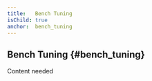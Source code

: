 ```yaml
---
title:   Bench Tuning
isChild: true
anchor:  bench_tuning
---
```



## Bench Tuning {#bench_tuning}

Content needed
